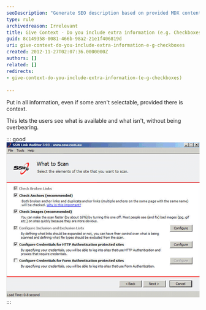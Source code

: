 ```yaml
---
seoDescription: "Generate SEO description based on provided MDX content."
type: rule
archivedreason: Irrelevant
title: Give Context - Do you include extra information (e.g. Checkboxes)?
guid: 8c149358-0081-466b-98a2-21e1f406819d
uri: give-context-do-you-include-extra-information-e-g-checkboxes
created: 2012-11-27T02:07:36.0000000Z
authors: []
related: []
redirects:
- give-context-do-you-include-extra-information-(e-g-checkboxes)

---
```


Put in all information, even if some aren't selectable, provided there is context.

<!--endintro-->

This lets the users see what is available and what isn't, without being overbearing.


::: good  
![Figure: Good Example - The "Check broken links" checkbox in this case is not an option, but showing it gives the user context](../../assets/BadScanOptions.gif)  
:::
